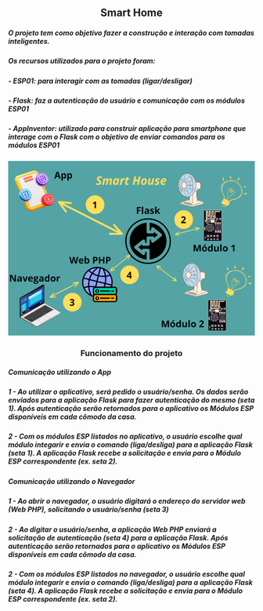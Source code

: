 ## <center>Smart Home</center>

##### O projeto tem como objetivo fazer a construção e interação com tomadas inteligentes.
##### Os recursos utilizados para o projeto foram:
##### - ESP01: para interagir com as tomadas (ligar/desligar)
##### - Flask: faz a autenticação do usuário e comunicação com os módulos ESP01
##### - AppInventor: utilizado para construir aplicação para smartphone que interage com o Flask com o objetivo de enviar comandos para os módulos ESP01

![Arquitetura da aplicação](smartHouse.png)

### <center>Funcionamento do projeto</center>

##### _**Comunicação utilizando o App**_
##### 1 - Ao utilizar o aplicativo, será pedido o usuário/senha. Os dados serão enviados para a aplicação Flask para fazer autenticação do mesmo (seta 1). Após autenticação serão retornados para o aplicativo os Módulos ESP disponíveis em cada cômodo da casa.
##### 2 - Com os módulos ESP listados no aplicativo, o usuário escolhe qual módulo integarir e envia o comando (liga/desliga) para a aplicação Flask (seta 1). A aplicação Flask recebe a solicitação e envia para o Módulo ESP correspondente (ex. seta 2).

##### _**Comunicação utilizando o Navegador**_
##### 1 - Ao abrir o navegador, o usuário digitará o endereço do servidor web (Web PHP), solicitando o usuário/senha (seta 3)
##### 2 - Ao digitar o usuário/senha, a aplicação Web PHP enviará a solicitação de autenticação (seta 4) para a aplicação Flask. Após autenticação serão retornados para o aplicativo os Módulos ESP disponíveis em cada cômodo da casa.
##### 2 - Com os módulos ESP listados no navegador, o usuário escolhe qual módulo integarir e envia o comando (liga/desliga) para a aplicação Flask (seta 4). A aplicação Flask recebe a solicitação e envia para o Módulo ESP correspondente (ex. seta 2).